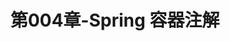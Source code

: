 ---
layout: post
title: 第004章-Spring 容器注解
categories: [Spring]
description: 
keywords: Spring 容器注解.md
mermaid: false
sequence: false
flow: false
mathjax: false
mindmap: false
mindmap2: false
---